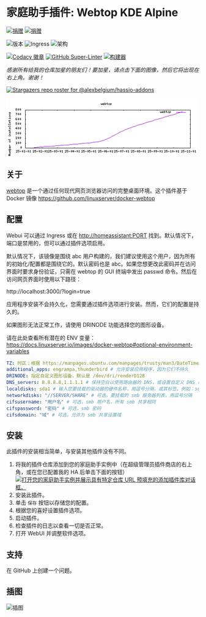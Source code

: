 # 家庭助手插件: Webtop KDE Alpine

[![捐赠][donation-badge]](https://www.buymeacoffee.com/alexbelgium)
[![捐赠][paypal-badge]](https://www.paypal.com/donate/?hosted_button_id=DZFULJZTP3UQA)

![版本](https://img.shields.io/badge/dynamic/json?label=Version&query=%24.version&url=https%3A%2F%2Fraw.githubusercontent.com%2Falexbelgium%2Fhassio-addons%2Fmaster%2Fwebtop%2Fconfig.json)
![Ingress](https://img.shields.io/badge/dynamic/json?label=Ingress&query=%24.ingress&url=https%3A%2F%2Fraw.githubusercontent.com%2Falexbelgium%2Fhassio-addons%2Fmaster%2Fwebtop%2Fconfig.json)
![架构](https://img.shields.io/badge/dynamic/json?color=success&label=Arch&query=%24.arch&url=https%3A%2F%2Fraw.githubusercontent.com%2Falexbelgium%2Fhassio-addons%2Fmaster%2Fwebtop%2Fconfig.json)

[![Codacy 徽章](https://app.codacy.com/project/badge/Grade/9c6cf10bdbba45ecb202d7f579b5be0e)](https://www.codacy.com/gh/alexbelgium/hassio-addons/dashboard?utm_source=github.com&utm_medium=referral&utm_content=alexbelgium/hassio-addons&utm_campaign=Badge_Grade)
[![GitHub Super-Linter](https://img.shields.io/github/actions/workflow/status/alexbelgium/hassio-addons/weekly-supelinter.yaml?label=Lint%20code%20base)](https://github.com/alexbelgium/hassio-addons/actions/workflows/weekly-supelinter.yaml)
[![构建器](https://img.shields.io/github/actions/workflow/status/alexbelgium/hassio-addons/onpush_builder.yaml?label=Builder)](https://github.com/alexbelgium/hassio-addons/actions/workflows/onpush_builder.yaml)

[donation-badge]: https://img.shields.io/badge/Buy%20me%20a%20coffee%20(no%20paypal)-%23d32f2f?logo=buy-me-a-coffee&style=flat&logoColor=white
[paypal-badge]: https://img.shields.io/badge/Buy%20me%20a%20coffee%20with%20Paypal-0070BA?logo=paypal&style=flat&logoColor=white

_感谢所有给我的仓库加星的朋友们！要加星，请点击下面的图像，然后它将出现在右上角。谢谢！_

[![Stargazers repo roster for @alexbelgium/hassio-addons](https://raw.githubusercontent.com/alexbelgium/hassio-addons/master/.github/stars2.svg)](https://github.com/alexbelgium/hassio-addons/stargazers)

![下载演变](https://raw.githubusercontent.com/alexbelgium/hassio-addons/master/webtop/stats.png)

## 关于

[webtop](https://github.com/webtop/webtop) 是一个通过任何现代网页浏览器访问的完整桌面环境。这个插件基于 Docker 镜像 https://github.com/linuxserver/docker-webtop

## 配置

Webui 可以通过 Ingress 或在 <http://homeassistant:PORT> 找到。默认情况下，端口是禁用的，但可以通过插件选项启用。

默认情况下，该镜像是围绕 abc 用户构建的，我们建议使用这个用户，因为所有的初始化/配置都是围绕它的。默认密码也是 abc。如果您想更改此密码并在访问界面时要求身份验证，只需在 webtop 的 GUI 终端中发出 passwd 命令。然后在访问网页界面时使用以下路径：

http://localhost:3000/?login=true

应用程序安装不会持久化，您需要通过插件选项进行安装。然而，它们的配置是持久的。

如果图形无法正常工作，请使用 DRINODE 功能选择您的图形设备。

请在此处查看所有潜在的 ENV 变量： https://docs.linuxserver.io/images/docker-webtop#optional-environment-variables

```yaml
TZ: 时区；根据 https://manpages.ubuntu.com/manpages/trusty/man3/DateTime::TimeZone::Catalog.3pm.html 的国家/城市
additional_apps: engrampa,thunderbird # 允许安装应用程序，因为它们不持久
DRINODE: 指定自定义图形设备，默认是 /dev/dri/renderD128
DNS_servers: 8.8.8.8,1.1.1.1 # 保持空白以使用路由器的 DNS，或设置自定义 DNS 以避免在本地 DNS 广告删除者中发送垃圾邮件
localdisks: sda1 # 输入您要挂载的驱动器的硬件名称，用逗号分隔，或其标签。例如：sda1, sdb1, MYNAS...
networkdisks: "//SERVER/SHARE" # 可选，要挂载的 smb 服务器列表，用逗号分隔
cifsusername: "用户名" # 可选，smb 用户名，所有 smb 共享相同
cifspassword: "密码" # 可选，smb 密码
cifsdomain: "域" # 可选，允许为 smb 共享设置域
```

## 安装

此插件的安装相当简单，与安装其他插件没有不同。

1. 将我的插件仓库添加到您的家庭助手实例中（在超级管理员插件商店的右上角，或在您已配置我的 HA 后单击下面的按钮）
   [![打开您的家庭助手实例并展示具有特定仓库 URL 预填充的添加插件库对话框。](https://my.home-assistant.io/badges/supervisor_add_addon_repository.svg)](https://my.home-assistant.io/redirect/supervisor_add_addon_repository/?repository_url=https%3A%2F%2Fgithub.com%2Falexbelgium%2Fhassio-addons)
2. 安装此插件。
3. 单击 `保存` 按钮以存储您的配置。
4. 根据您的喜好设置插件选项。
5. 启动插件。
6. 检查插件的日志以查看一切是否正常。
7. 打开 WebUI 并调整软件选项。

## 支持

在 GitHub 上创建一个问题。

## 插图

![插图](https://www.linuxserver.io/user/pages/content/images/2021/05/menu.png)

[仓库]: https://github.com/alexbelgium/hassio-addons